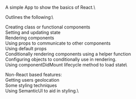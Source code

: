 A simple App to show the basics of React.\

Outlines the following:\

Creating class or functional components\
Setting and updating state\
Rendering components \
Using props to communicate to other components\
Using default props\
Conditionally rendering components using a helper function\
Configuring objects to conditionally use in rendering. \
Using componentDidMount lifecycle method to load state\


Non-React based features:\
Getting users geolocation\
Some styling techniques\
Using SemanticUI to aid in styling.\

